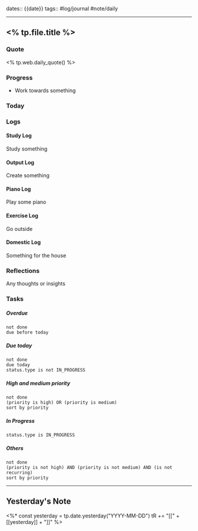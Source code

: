 dates:: {{date}}
tags:: #log/journal #note/daily 

---
## <% tp.file.title %>

### Quote

<% tp.web.daily_quote() %>


### Progress

- Work towards something

### Today


### Logs

#### Study Log

Study something

#### Output Log

Create something

#### Piano Log

Play some piano

#### Exercise Log

Go outside

#### Domestic Log

Something for the house


### Reflections

Any thoughts or insights

### Tasks

##### Overdue

```tasks
not done
due before today
```


##### Due today

```tasks
not done
due today
status.type is not IN_PROGRESS
```

##### High and medium priority

```tasks
not done
(priority is high) OR (priority is medium)
sort by priority
```

##### In Progress

```tasks
status.type is IN_PROGRESS
```

##### Others


```tasks
not done
(priority is not high) AND (priority is not medium) AND (is not recurring)
sort by priority
```


---
## Yesterday's Note

<%*
const yesterday = tp.date.yesterday("YYYY-MM-DD")
tR += "[[" + [[yesterday]] + "]]"
%>


